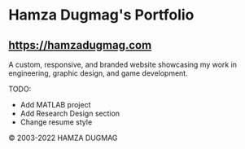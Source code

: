 # Hamza Dugmag's Portfolio
## https://hamzadugmag.com

A custom, responsive, and branded website showcasing my work in engineering, graphic design, and game development.

TODO:
- Add MATLAB project
- Add Research Design section
- Change resume style

© 2003-2022 HAMZA DUGMAG
